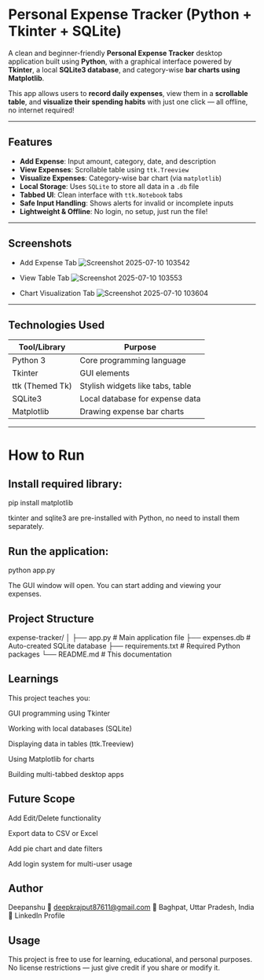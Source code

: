# Personal Expense Tracker (Python + Tkinter + SQLite)

A clean and beginner-friendly **Personal Expense Tracker** desktop application built using **Python**, with a graphical interface powered by **Tkinter**, a local **SQLite3 database**, and category-wise **bar charts using Matplotlib**.

This app allows users to **record daily expenses**, view them in a **scrollable table**, and **visualize their spending habits** with just one click — all offline, no internet required!

---

## Features

-  **Add Expense**: Input amount, category, date, and description  
-  **View Expenses**: Scrollable table using `ttk.Treeview`  
-  **Visualize Expenses**: Category-wise bar chart (via `matplotlib`)  
-  **Local Storage**: Uses `SQLite` to store all data in a `.db` file  
-  **Tabbed UI**: Clean interface with `ttk.Notebook` tabs  
-  **Safe Input Handling**: Shows alerts for invalid or incomplete inputs  
-  **Lightweight & Offline**: No login, no setup, just run the file!

---

##  Screenshots

- Add Expense Tab
   ![Screenshot 2025-07-10 103542](https://github.com/user-attachments/assets/fc0893f7-bcb0-4540-92fa-4795f0bad56e)

- View Table Tab
  ![Screenshot 2025-07-10 103553](https://github.com/user-attachments/assets/56e06d93-1fd4-4d3d-a546-4236ff8d5b47)
 
- Chart Visualization Tab
  ![Screenshot 2025-07-10 103604](https://github.com/user-attachments/assets/e012aa2a-abfa-433b-bade-3a88b930af18)
 

---

## Technologies Used

| Tool/Library      | Purpose                        |
|-------------------|--------------------------------|
| Python 3          | Core programming language      |
| Tkinter           | GUI elements                   |
| ttk (Themed Tk)   | Stylish widgets like tabs, table |
| SQLite3           | Local database for expense data |
| Matplotlib        | Drawing expense bar charts     |

---

# How to Run

##  Install required library:

pip install matplotlib

tkinter and sqlite3 are pre-installed with Python, no need to install them separately.

## Run the application:

python app.py

The GUI window will open. You can start adding and viewing your expenses.

## Project Structure

expense-tracker/
│
├── app.py             # Main application file
├── expenses.db        # Auto-created SQLite database
├── requirements.txt   # Required Python packages
└── README.md          # This documentation

## Learnings
This project teaches you:

GUI programming using Tkinter

Working with local databases (SQLite)

Displaying data in tables (ttk.Treeview)

Using Matplotlib for charts

Building multi-tabbed desktop apps

## Future Scope
 Add Edit/Delete functionality

 Export data to CSV or Excel

 Add pie chart and date filters

 Add login system for multi-user usage

## Author
Deepanshu 
📧 deepkrajput87611@gmail.com
📍 Baghpat, Uttar Pradesh, India
🔗 LinkedIn Profile

## Usage
This project is free to use for learning, educational, and personal purposes.
No license restrictions — just give credit if you share or modify it.
